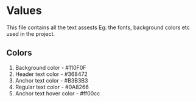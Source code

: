 # Values

This file contains all the text assests Eg: the fonts, background colors etc used in the project.



## Colors
1. Background color - #110F0F
2. Header text color - #368472
3. Anchor text color - #B3B3B3
4. Regular text color - #0A8266
5. Anchor text hover color - #ff00cc